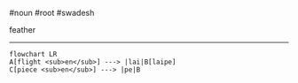 #noun #root #swadesh 

feather
***
```mermaid  
flowchart LR
A[flight <sub>en</sub>] ---> |lai|B[laipe]
C[piece <sub>en</sub>] ---> |pe|B
```